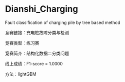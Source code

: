 # Dianshi_Charging
Fault classification of charging pile by tree based method

竞赛链接：充电桩故障分类与检测

竞赛类型：练习赛

竞赛简介：结构化数据二分类问题

线上成绩：F1-score = 1.0000

方法：lightGBM
